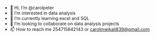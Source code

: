 - 👋 Hi, I’m @carolpeter
- 👀 I’m interested in data analysis 
- 🌱 I’m currently learning excel and SQL
- 💞️ I’m looking to collaborate on data analysis projects 
- 📫 How to reach me 254715842143 or carolmwikali839@gmail.com

<!---
carolpeter/carolpeter is a ✨ special ✨ repository because its `README.md` (this file) appears on your GitHub profile.
You can click the Preview link to take a look at your changes.
--->
